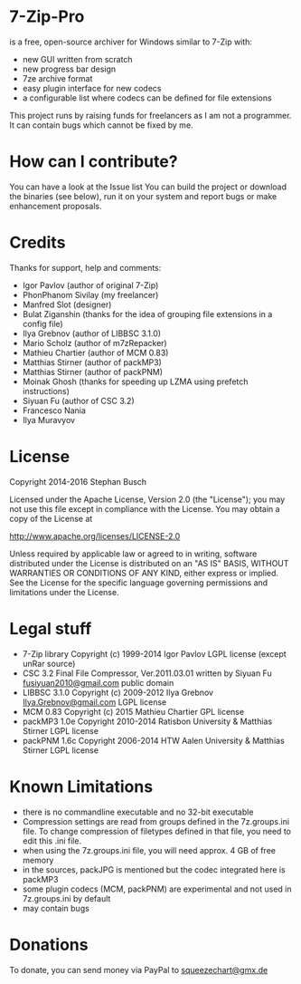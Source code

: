 # 7-Zip-Pro

is a free, open-source archiver for Windows similar to 7-Zip with:

 * new GUI written from scratch
 * new progress bar design
 * 7ze archive format
 * easy plugin interface for new codecs
 * a configurable list where codecs can be defined for file extensions

This project runs by raising funds for freelancers as I am not a programmer.
It can contain bugs which cannot be fixed by me.

# How can I contribute?

  You can have a look at the Issue list
  You can build the project or download the binaries (see below), run it on your system and report bugs or make enhancement proposals.

# Credits

Thanks for support, help and comments:

 * Igor Pavlov (author of original 7-Zip) 
 * PhonPhanom Sivilay (my freelancer) 
 * Manfred Slot (designer)
 * Bulat Ziganshin (thanks for the idea of grouping file extensions in a config file)
 * Ilya Grebnov (author of  LIBBSC 3.1.0)
 * Mario Scholz (author of  m7zRepacker)
 * Mathieu Chartier (author of MCM 0.83)
 * Matthias Stirner (author of packMP3)
 * Matthias Stirner (author of packPNM)
 * Moinak Ghosh (thanks for speeding up LZMA using prefetch instructions)
 * Siyuan Fu (author of CSC 3.2)
 * Francesco Nania 
 * Ilya Muravyov 

# License

Copyright 2014-2016 Stephan Busch

Licensed under the Apache License, Version 2.0 (the "License"); you may not use this file except in compliance with the License. You may obtain a copy of the License at

http://www.apache.org/licenses/LICENSE-2.0

Unless required by applicable law or agreed to in writing, software distributed under the License is distributed on an "AS IS" BASIS, WITHOUT WARRANTIES OR CONDITIONS OF ANY KIND, either express or implied. See the License for the specific language governing permissions and limitations under the License.

# Legal stuff

 * 7-Zip library
    Copyright (c) 1999-2014 Igor Pavlov
	LGPL license (except unRar source)
 * CSC 3.2 Final File Compressor, Ver.2011.03.01
    written by Siyuan Fu <fusiyuan2010@gmail.com>
	public domain
 * LIBBSC 3.1.0 
    Copyright (c) 2009-2012 Ilya Grebnov <Ilya.Grebnov@gmail.com>
	LGPL license
 * MCM 0.83
    Copyright (c) 2015 Mathieu Chartier
 	GPL license
 * packMP3 1.0e
    Copyright 2010-2014 Ratisbon University & Matthias Stirner
    	LGPL license
 * packPNM 1.6c
    Copyright 2006-2014 HTW Aalen University & Matthias Stirner
    	LGPL license

# Known Limitations

* there is no commandline executable and no 32-bit executable
* Compression settings are read from groups defined in the 7z.groups.ini file. 
  To change compression of filetypes defined in that file, you need to edit this .ini file.
* when using the 7z.groups.ini file, you will need approx. 4 GB of free memory
* in the sources, packJPG is mentioned but the codec integrated here is packMP3
* some plugin codecs (MCM, packPNM) are experimental and not used in 7z.groups.ini by default
* may contain bugs


# Donations

To donate, you can send money via PayPal to squeezechart@gmx.de
